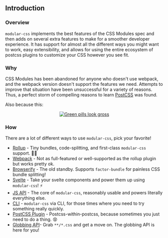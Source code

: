 ## Introduction

### Overview

`modular-css` implements the best features of the CSS Modules spec and then adds on several extra features to make for a smoother developer experience. It has support for almost all the different ways you might want to work, easy extensibility, and allows for using the entire ecosystem of postcss plugins to customize your CSS however you see fit.

### Why

CSS Modules has been abandoned for anyone who doesn't use webpack, and the webpack version doesn't support the features we need. Attempts to improve that situation have been unsuccessful for a variety of reasons. Thus, a perfect storm of compelling reasons to learn [PostCSS](http://postcss.org/) was found.

Also because this:

<p align="center">
    <a href="https://twitter.com/iamdevloper/status/636455478093029376">
        <img src="https://i.imgur.com/fcq3GsW.png" alt="Green pills look gross" />
    </a>
</p>

### How

There are a lot of different ways to use `modular-css`, pick your favorite!

- [Rollup](#rollup) - Tiny bundles, code-splitting, and first-class `modular-css` support. 👌🏻
- [Webpack](#webpack) - Not as full-featured or well-supported as the rollup plugin but works pretty ok.
- [Browserify](#browserify) - The old standby. Supports `factor-bundle` for painless CSS bundle splitting!
- [Svelte](#svelte) - Take your svelte components and power them up using `modular-css`! ⚡
- [JS API](#js-api) - The core of `modular-css`, reasonably usable and powers literally everything else.
- [CLI](#cli) - `modular-css` via CLI, for those times where you need to try something really quickly.
- [PostCSS Plugin](#postcss-plugin) - Postcss-within-postcss, because sometimes you just need to do a thing. 😵
- [Globbing API](#globbing-api)- Grab `**/*.css` and get a move on. The globbing API is here for you!
